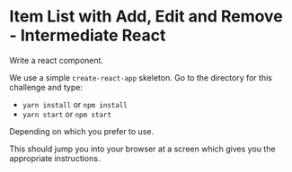 # Item List with Add, Edit and Remove - Intermediate React

Write a react component.

We use a simple `create-react-app` skeleton. Go to the directory for this challenge and type:

* `yarn install` or `npm install`
* `yarn start` or `npm start`

Depending on which you prefer to use.

This should jump you into your browser at a screen which gives you the appropriate instructions.
